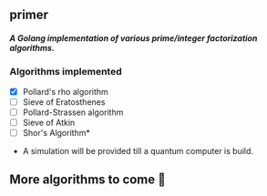 ## primer
##### A Golang implementation of various prime/integer factorization algorithms.

### Algorithms implemented
  
 - [x] Pollard's rho algorithm 
 - [ ] Sieve of Eratosthenes
 - [ ] Pollard-Strassen algorithm
 - [ ] Sieve of Atkin
 - [ ] Shor's Algorithm*
 
 * A simulation will be provided till a quantum computer is build.
 
 ## More algorithms to come :construction_worker:
